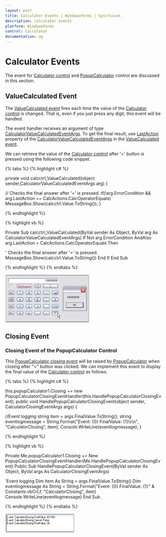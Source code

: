 ```yaml
---
layout: post
title: Calculator-Events | WindowsForms | Syncfusion
description: calculator events
platform: WindowsForms
control: Calculator
documentation: ug
---
```


# Calculator Events

The event for [Calculator control](https://help.syncfusion.com/cr/windowsforms/Syncfusion.Tools.Windows~Syncfusion.Windows.Forms.Tools.CalculatorControl.html) and [PopupCalculator](https://help.syncfusion.com/cr/windowsforms/Syncfusion.Tools.Windows~Syncfusion.Windows.Forms.Tools.PopupCalculator.html) control are discussed in this section.

## ValueCalculated Event

The [ValueCalculated event](https://help.syncfusion.com/cr/cref_files/windowsforms/Syncfusion.Tools.Windows~Syncfusion.Windows.Forms.Tools.CalculatorControl~ValueCalculated_EV.html) fires each time the value of the [Calculator control](https://help.syncfusion.com/cr/windowsforms/Syncfusion.Tools.Windows~Syncfusion.Windows.Forms.Tools.CalculatorControl.html) is changed. That is, even if you just press any digit, this event will be handled. 

The event  handler receives an argument of type [CalculatorValueCalculatedEventArgs](https://help.syncfusion.com/cr/windowsforms/Syncfusion.Tools.Windows~Syncfusion.Windows.Forms.Tools.CalculatorValueCalculatedEventArgs.html). To get the final result, use [LastAction](https://help.syncfusion.com/cr/windowsforms/Syncfusion.Tools.Windows~Syncfusion.Windows.Forms.Tools.CalculatorValueCalculatedEventArgs~LastAction.html) property of the [CalculatorValueCalculatedEventArgs](https://help.syncfusion.com/cr/windowsforms/Syncfusion.Tools.Windows~Syncfusion.Windows.Forms.Tools.CalculatorValueCalculatedEventArgs.html) in the [ValueCalculated event](https://help.syncfusion.com/cr/cref_files/windowsforms/Syncfusion.Tools.Windows~Syncfusion.Windows.Forms.Tools.CalculatorControl~ValueCalculated_EV.html). 

We can retrieve the value of the [Calculator control](https://help.syncfusion.com/cr/windowsforms/Syncfusion.Tools.Windows~Syncfusion.Windows.Forms.Tools.CalculatorControl.html) after '=' button is pressed using the following code snippet.

{% tabs %}
{% highlight c# %}

private void calcctrl_ValueCalculated(object sender,CalculatorValueCalculatedEventArgs arg) 
{

// Checks the final answer after '=' is pressed.
    if(!arg.ErrorCondition && arg.LastAction == CalcActions.CalcOperatorEquals)  
    MessageBox.Show(calcctrl.Value.ToString());
}

{% endhighlight %}

{% highlight vb %}

Private Sub calcctrl_ValueCalculated(ByVal sender As Object, ByVal arg As CalculatorValueCalculatedEventArgs) 
If Not arg.ErrorCondition AndAlso arg.LastAction = CalcActions.CalcOperatorEquals Then 

' Checks the final answer after '=' is pressed.
MessageBox.Show(calcctrl.Value.ToString()) 
End If 
End Sub

{% endhighlight %}
{% endtabs %}

![Calculation performed](Overview_images/Overview_img127.jpeg) 

## Closing Event

### Closing Event of the PopupCalculator Control

This [PopupCalculator closing event](https://help.syncfusion.com/cr/cref_files/windowsforms/Syncfusion.Tools.Windows~Syncfusion.Windows.Forms.Tools.PopupCalculator~Closing_EV.html) will be raised by [PopupCalculator](https://help.syncfusion.com/cr/windowsforms/Syncfusion.Tools.Windows~Syncfusion.Windows.Forms.Tools.PopupCalculator.html) when closing after "=" button was clicked. We can implement this event to display the final value of the [Calculator control](https://help.syncfusion.com/cr/windowsforms/Syncfusion.Tools.Windows~Syncfusion.Windows.Forms.Tools.CalculatorControl.html) as follows.

{% tabs %}
{% highlight c# %}

this.popupCalculator1.Closing += new PopupCalculatorClosingEventHandler(this.HandlePopupCalculatorClosingEvent);
public void HandlePopupCalculatorClosingEvent(object sender, CalculatorClosingEventArgs args)
{

//Event logging
    string item = args.FinalValue.ToString();
    string eventlogmessage = String.Format("Event: {0} FinalValue: {1}\r\n", "CalculatorClosing", item);
    Console.WriteLine(eventlogmessage);
}

{% endhighlight %}

{% highlight vb %}

Private Me.popupCalculator1.Closing += New PopupCalculatorClosingEventHandler(Me.HandlePopupCalculatorClosingEvent)
Public Sub HandlePopupCalculatorClosingEvent(ByVal sender As Object, ByVal args As CalculatorClosingEventArgs)

'Event logging
Dim item As String = args.FinalValue.ToString()
Dim eventlogmessage As String = String.Format("Event: {0} FinalValue: {1}" & Constants.vbCrLf, "CalculatorClosing", item)
Console.WriteLine(eventlogmessage)
End Sub

{% endhighlight %}
{% endtabs %}

![Calculator result](Overview_images/Overview_img128.jpeg) 

